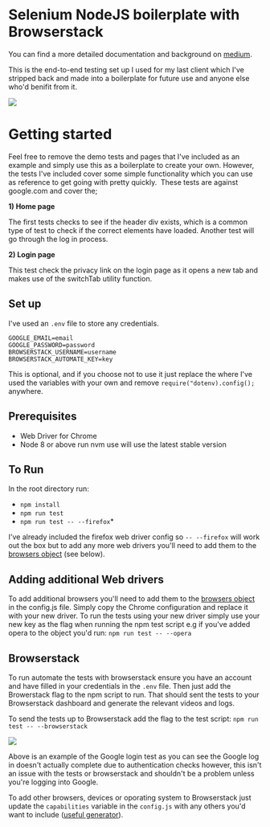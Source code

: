 # Selenium NodeJS boilerplate with Browserstack
You can find a more detailed documentation and background on [medium](https://medium.com/p/a747d7275996/).


This is the end-to-end testing set up I used for my last client which I've stripped back and made into a boilerplate for future use and anyone else who'd benifit from it. 

<img src="https://imgur.com/download/z0lz3Bb" />


# Getting started

Feel free to remove the demo tests and pages that I've included as an example and simply use this as a boilerplate to create your own. However, the tests I've included cover some simple functionality which you can use as reference to get going with pretty quickly. 
These tests are against google.com and cover the; 

**1) Home page**

The first tests  checks to see if the header div exists, which is a common type of test to check if the correct elements have loaded. Another test will go through the log in process. 

**2) Login page**

This test check the privacy link on the login page as it opens a new tab and makes use of the switchTab utility function. 

## Set up
I've used an `.env` file to store any credentials. 
```
GOOGLE_EMAIL=email
GOOGLE_PASSWORD=password
BROWSERSTACK_USERNAME=username
BROWSERSTACK_AUTOMATE_KEY=key
```

This is optional, and if you choose not to use it just replace the where I've used the variables with your own and remove `require("dotenv).config();` anywhere.

## Prerequisites
- Web Driver for Chrome
- Node 8 or above run nvm use will use the latest stable version

## To Run

In the root directory run: 

- `npm install`
- `npm run test`
- `npm run test -- --firefox`*

I've already included the firefox web driver config so `-- --firefox` will work out the box but to add any more web drivers you'll need to add them to the [browsers object](https://github.com/Jezfx/selenium-user-journey-example/blob/07188cccd4dd80ae719c56ac9c71c341d92666b9/_config.js#L15) (see below).

## Adding additional Web drivers
To add additional browsers you'll need to add them to the [browsers object](https://github.com/Jezfx/selenium-user-journey-example/blob/07188cccd4dd80ae719c56ac9c71c341d92666b9/_config.js#L15) in the config.js file. Simply copy the Chrome configuration and replace it with your new driver. To run the tests using your new driver simply use your new key as the flag when running the npm test script e.g if you've added opera to the object you'd run: `npm run test -- --opera`

## Browserstack
To run automate the tests with browserstack ensure you have an account and have filled in your credentials in the `.env` file. Then just add the Browerstack flag to the npm script to run. That should sent the tests to your Browserstack dashboard and generate the relevant videos and logs.

To send the tests up to Browserstack add the flag to the test script: `npm run test -- --browserstack`

<img src="https://imgur.com/download/fLT7zym" />

Above is an example of the Google login test as you can see the Google log in doesn't actually complete due to authentication checks however, this isn't an issue with the tests or browserstack and shouldn't be a problem unless you're logging into Google.

To add other browsers, devices or oporating system to Browserstack just update the `capabilities` variable in the `config.js` with any others you'd want to include ([useful generator](https://www.browserstack.com/automate/capabilities)).
